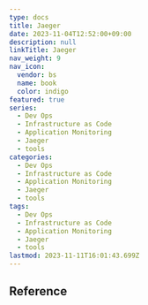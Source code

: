 ```yaml
---
type: docs
title: Jaeger
date: 2023-11-04T12:52:00+09:00
description: null
linkTitle: Jaeger
nav_weight: 9
nav_icon:
  vendor: bs
  name: book
  color: indigo
featured: true
series:
  - Dev Ops
  - Infrastructure as Code
  - Application Monitoring
  - Jaeger
  - tools
categories:
  - Dev Ops
  - Infrastructure as Code
  - Application Monitoring
  - Jaeger
  - tools
tags:
  - Dev Ops
  - Infrastructure as Code
  - Application Monitoring
  - Jaeger
  - tools
lastmod: 2023-11-11T16:01:43.699Z
---
```


## Reference
